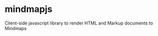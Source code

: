 mindmapjs
=========

Client-side javascript library to render HTML and Markup documents to Mindmaps
